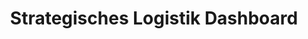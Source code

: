 ---
layout: article
title: Strategisches Logistik Dashboard
description: 
  - Mit dieser Vorlage werden die wichtigsten Kennzahlen der Lagerlogistik stets überblickt. Behalten Sie Kennzahlen wie die Liefertreue, Reklamationsrate, die Tonnage oder den Durchsatz im Blick. Durch die einfache Darstellung werden Reklamationsgründe schnell ersichtlich und Probleme können erkannt werden.
lang: de
weight: 2500
isDraft: false
ref: Strategic-Logistics-Board
category:
  - Empfohlen
  - Logistik
  - Lager
  - KPI
image: Strategic-Logistics-Board-de.png
image_thumbnail: Strategic-Logistics-Board-de_thumbnail.png
download: Strategic-Logistics-Board-de.pbmx
overview_description:
overview_benefits:
overview_data_sources:
---